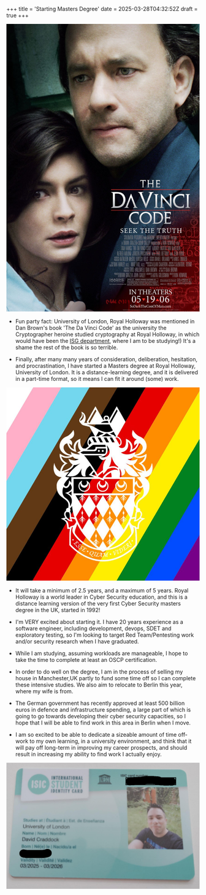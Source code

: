 +++
title = 'Starting Masters Degree'
date = 2025-03-28T04:32:52Z
draft = true
+++

![Da Vinci Code](da-vinci-code.jpg)

* Fun party fact: University of London, Royal Holloway was mentioned in Dan Brown's book 'The Da Vinci Code' as the university the Cryptographer heroine studied cryptography at Royal Holloway, in which would have been the [ISG department](https://www.royalholloway.ac.uk/research-and-education/departments-and-schools/information-security/), where I am to be studying!) It's a shame the rest of the book is so terrible.

* Finally, after many many years of consideration, deliberation, hesitation, and procrastination, I have started a Masters degree at Royal Holloway, University of London. It is a distance-learning degree, and it is delivered in a part-time format, so it means I can fit it around (some) work.

![Royal Holloway Crest](royalhollowaycrest.jpg)

* It will take a minimum of 2.5 years, and a maximum of 5 years. Royal Holloway is a world leader in Cyber Security education, and this is a distance learning version of the very first Cyber Security masters degree in the UK, started in 1992!

* I'm VERY excited about starting it. I have 20 years experience as a software engineer, including development, devops, SDET and exploratory testing, so I'm looking to target Red Team/Pentesting work and/or security research when I have graduated.

* While I am studying, assuming workloads are manageable, I hope to take the time to complete at least an OSCP certification.

* In order to do well on the degree, I am in the process of selling my house in Manchester,UK partly to fund some time off so I can complete these intensive studies. We also aim to relocate to Berlin this year, where my wife is from.

* The German government has recently approved at least 500 billion euros in defence and infrastructure spending, a large part of which is going to go towards developing their cyber security capacities, so I hope that I will be able to find work in this area in Berlin when I move.

* I am so excited to be able to dedicate a sizeable amount of time off-work to my own learning, in a university environment, and think that it will pay off long-term in improving my career prospects, and should result in increasing my ability to find work I actually enjoy.

![My Student Card](student-card.png)


